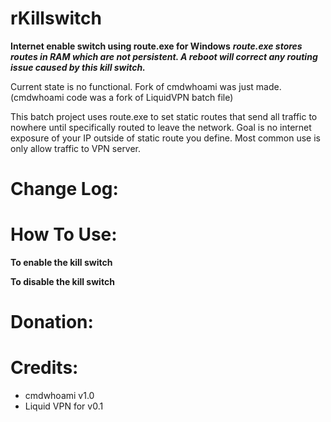 # rKillswitch
**Internet enable switch using route.exe for Windows**
***route.exe stores routes in RAM which are not persistent. A reboot will correct any routing issue caused by this kill switch.***

Current state is no functional. Fork of cmdwhoami was just made.(cmdwhoami code was a fork of LiquidVPN batch file)

This batch project uses route.exe to set static routes that send all traffic to nowhere until specifically routed to leave the network. Goal is no internet exposure of your IP outside of static route you define. Most common use is only allow traffic to VPN server.

# Change Log:

# How To Use:

**To enable the kill switch**

**To disable the kill switch**

# Donation:

# Credits:
- cmdwhoami v1.0
- Liquid VPN for v0.1
